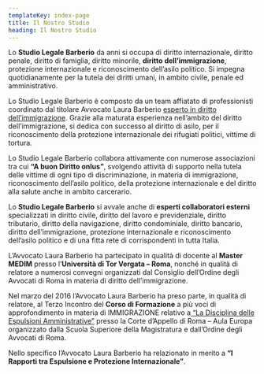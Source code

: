 ```yaml
---
templateKey: index-page
title: Il Nostro Studio
heading: Il Nostro Studio
---
```

Lo **Studio Legale Barberio** da anni si occupa di diritto internazionale, diritto penale, diritto di famiglia, diritto minorile, **diritto dell’immigrazione**, protezione internazionale e riconoscimento dell’asilo politico. Si impegna quotidianamente per la tutela dei diritti umani, in ambito civile, penale ed amministrativo.

Lo Studio Legale Barberio è composto da un team affiatato di professionisti coordinato dal titolare Avvocato Laura Barberio [esperto in diritto dell’immigrazione](</assets/Esperto in_Barberio.pdf>). Grazie alla maturata esperienza nell’ambito del diritto dell’immigrazione, si dedica con successo al diritto di asilo, per il riconoscimento della protezione internazionale dei rifugiati politici, vittime di tortura.

Lo Studio Legale Barberio collabora attivamente con numerose associazioni tra cui **“A buon Diritto onlus”**, svolgendo attività di supporto nella tutela delle vittime di ogni tipo di discriminazione, in materia di immigrazione, riconoscimento dell’asilo politico, della protezione internazionale e del diritto alla salute anche in ambito carcerario.

Lo **Studio Legale Barberio** si avvale anche di **esperti collaboratori esterni** specializzati in diritto civile, diritto del lavoro e previdenziale, diritto tributario, diritto della navigazione, diritto condominiale, diritto bancario, diritto dell’immigrazione, protezione internazionale e riconoscimento dell’asilo politico e di una fitta rete di corrispondenti in tutta Italia.

L’Avvocato Laura Barberio ha partecipato in qualità di docente al **Master MEDIM** presso l’**Università di Tor Vergata – Roma**, nonché in qualità di relatore a numerosi convegni organizzati dal Consiglio dell’Ordine degli Avvocati di Roma in materia di diritto dell’immigrazione.

Nel marzo del 2016 l’Avvocato Laura Barberio ha preso parte, in qualità di relatore, al Terzo Incontro del **Corso di Formazione** a più voci di approfondimento in materia di IMMIGRAZIONE relativo a[ “La Disciplina delle Espulsioni Amministrative”](/assets/IMMIGRAZIONE-TERZO-INCONTRO-31-marzo-2016-La-disciplina-delle-espulsioni-amministrative.pdf) presso la Corte d’Appello di Roma – Aula Europa organizzato dalla Scuola Superiore della Magistratura e dall’Ordine degli Avvocati di Roma.

Nello specifico l’Avvocato Laura Barberio ha relazionato in merito a **“I Rapporti tra Espulsione e Protezione Internazionale”**.

